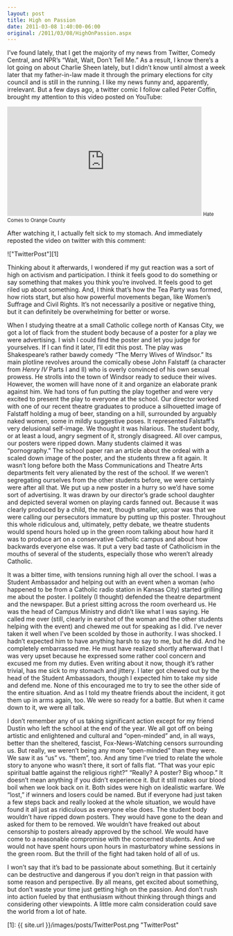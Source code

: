 ```yaml
---
layout: post
title: High on Passion
date: 2011-03-08 1:40:00-06:00
original: /2011/03/08/HighOnPassion.aspx
---
```

I’ve found lately, that I get the majority of my news from Twitter, Comedy Central, and NPR’s “Wait, Wait, Don’t Tell Me.” As a result, I know there’s a lot going on about Charlie Sheen lately, but I didn’t know until almost a week later that my father-in-law made it through the primary elections for city council and is still in the running. I like my news funny and, apparently, irrelevant. But a few days ago, a twitter comic I follow called Peter Coffin, brought my attention to this video posted on YouTube:

<iframe class="youtube-player" type="text/html" width="448" height="252" src="http://www.youtube.com/embed/e6t6d9YBuFM" frameborder="0"></iframe>  
<span style="font-size:.8em">Hate Comes to Orange County</span>

After watching it, I actually felt sick to my stomach. And immediately reposted the video on twitter with this comment:

!["TwitterPost"][1]

Thinking about it afterwards, I wondered if my gut reaction was a sort of high on activism and participation. I think it feels good to do something or say something that makes you think you’re involved. It feels good to get riled up about something. And, I think that’s how the Tea Party was formed, how riots start, but also how powerful movements began, like Women’s Suffrage and Civil Rights. It’s not necessarily a positive or negative thing, but it can definitely be overwhelming for better or worse.

When I studying theatre at a small Catholic college north of Kansas City, we got a lot of flack from the student body because of a poster for a play we were advertising. I wish I could find the poster and let you judge for yourselves. If I can find it later, I’ll edit this post. The play was Shakespeare’s rather bawdy comedy “The Merry Wives of Windsor.” Its main plotline revolves around the comically obese John Falstaff (a character from *Henry IV* Parts I and II) who is overly convinced of his own sexual prowess. He strolls into the town of Windsor ready to seduce their wives. However, the women will have none of it and organize an elaborate prank against him. We had tons of fun putting the play together and were very excited to present the play to everyone at the school. Our director worked with one of our recent theatre graduates to produce a silhouetted image of Falstaff holding a mug of beer, standing on a hill, surrounded by arguably naked women, some in mildly suggestive poses. It represented Falstaff’s very delusional self-image. We thought it was hilarious. The student body, or at least a loud, angry segment of it, strongly disagreed. All over campus, our posters were ripped down. Many students claimed it was “pornography.” The school paper ran an article about the ordeal with a scaled down image of the poster, and the students threw a fit again. It wasn’t long before both the Mass Communications and Theatre Arts departments felt very alienated by the rest of the school. If we weren’t segregating ourselves from the other students before, we were certainly were after all that. We put up a new poster in a hurry so we’d have some sort of advertising. It was drawn by our director’s grade school daughter and depicted several women on playing cards fanned out. Because it was clearly produced by a child, the next, though smaller, uproar was that we were calling our persecutors immature by putting up this poster. Throughout this whole ridiculous and, ultimately, petty debate, we theatre students would spend hours holed up in the green room talking about how hard it was to produce art on a conservative Catholic campus and about how backwards everyone else was. It put a very bad taste of Catholicism in the mouths of several of the students, especially those who weren’t already Catholic.

It was a bitter time, with tensions running high all over the school. I was a Student Ambassador and helping out with an event when a woman (who happened to be from a Catholic radio station in Kansas City) started grilling me about the poster. I politely (I thought) defended the theatre department and the newspaper. But a priest sitting across the room overheard us. He was the head of Campus Ministry and didn’t like what I was saying. He called me over (still, clearly in earshot of the woman and the other students helping with the event) and chewed me out for speaking as I did. I’ve never taken it well when I’ve been scolded by those in authority. I was shocked. I hadn’t expected him to have anything harsh to say to me, but he did. And he completely embarrassed me. He must have realized shortly afterward that I was very upset because he expressed some rather cool concern and excused me from my duties. Even writing about it now, though it’s rather trivial, has me sick to my stomach and jittery. I later got chewed out by the head of the Student Ambassadors, though I expected him to take my side and defend me. None of this encouraged me to try to see the other side of the entire situation. And as I told my theatre friends about the incident, it got them up in arms again, too. We were so ready for a battle. But when it came down to it, we were all talk.

I don’t remember any of us taking significant action except for my friend Dustin who left the school at the end of the year. We all got off on being artistic and enlightened and cultural and “open-minded” and, in all ways, better than the sheltered, fascist, Fox-News-Watching censors surrounding us. But really, we weren’t being any more “open-minded” than they were. We saw it as “us” vs. “them”, too. And any time I’ve tried to relate the whole story to anyone who wasn’t there, it sort of falls flat. “That was your epic spiritual battle against the religious right?” “Really? A poster? Big whoop.” It doesn’t mean anything if you didn’t experience it. But it still makes our blood boil when we look back on it. Both sides were high on idealistic warfare. We “lost,” if winners and losers could be named. But if everyone had just taken a few steps back and really looked at the whole situation, we would have found it all just as ridiculous as everyone else does. The student body wouldn’t have ripped down posters. They would have gone to the dean and asked for them to be removed. We wouldn’t have freaked out about censorship to posters already approved by the school. We would have come to a reasonable compromise with the concerned students. And we would not have spent hours upon hours in masturbatory whine sessions in the green room. But the thrill of the fight had taken hold of all of us.

I won’t say that it’s bad to be passionate about something. But it certainly can be destructive and dangerous if you don’t reign in that passion with some reason and perspective. By all means, get excited about something, but don’t waste your time just getting high on the passion. And don’t rush into action fueled by that enthusiasm without thinking through things and considering other viewpoints. A little more calm consideration could save the world from a lot of hate.

[1]: {{ site.url }}/images/posts/TwitterPost.png "TwitterPost"
